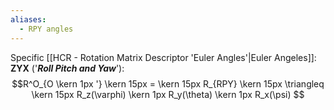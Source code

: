 ```yaml
---
aliases:
  - RPY angles
---
```

Specific [[HCR - Rotation Matrix Descriptor 'Euler Angles'|Euler Angeles]]: **ZYX** ('***Roll Pitch and Yaw***'):$$R^O_{O \kern 1px '} \kern 15px = \kern 15px R_{RPY} \kern 15px \triangleq  \kern 15px R_z(\varphi) \kern 1px R_y(\theta) \kern 1px R_x(\psi) $$